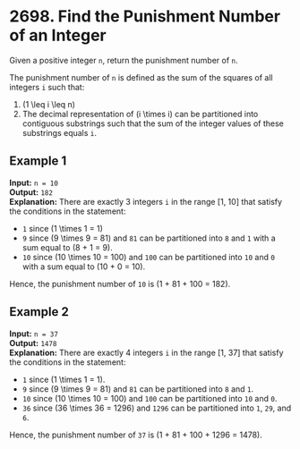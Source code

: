 # 2698. Find the Punishment Number of an Integer

Given a positive integer `n`, return the punishment number of `n`.

The punishment number of `n` is defined as the sum of the squares of all integers `i` such that:

1. \(1 \leq i \leq n\)
2. The decimal representation of \(i \times i\) can be partitioned into contiguous substrings such that the sum of the integer values of these substrings equals `i`.

## Example 1

**Input:** `n = 10`  
**Output:** `182`  
**Explanation:** There are exactly 3 integers `i` in the range [1, 10] that satisfy the conditions in the statement:
- `1` since \(1 \times 1 = 1\)
- `9` since \(9 \times 9 = 81\) and `81` can be partitioned into `8` and `1` with a sum equal to \(8 + 1 = 9\).
- `10` since \(10 \times 10 = 100\) and `100` can be partitioned into `10` and `0` with a sum equal to \(10 + 0 = 10\).

Hence, the punishment number of `10` is \(1 + 81 + 100 = 182\).

## Example 2

**Input:** `n = 37`  
**Output:** `1478`  
**Explanation:** There are exactly 4 integers `i` in the range [1, 37] that satisfy the conditions in the statement:
- `1` since \(1 \times 1 = 1\).
- `9` since \(9 \times 9 = 81\) and `81` can be partitioned into `8` and `1`.
- `10` since \(10 \times 10 = 100\) and `100` can be partitioned into `10` and `0`.
- `36` since \(36 \times 36 = 1296\) and `1296` can be partitioned into `1`, `29`, and `6`.

Hence, the punishment number of `37` is \(1 + 81 + 100 + 1296 = 1478\).